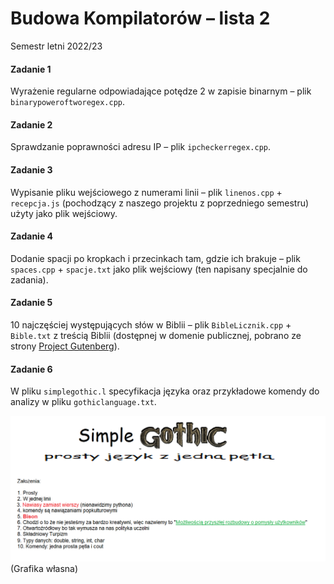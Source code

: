 # Budowa Kompilatorów – lista 2
Semestr letni 2022/23


#### Zadanie 1
Wyrażenie regularne odpowiadające potędze 2 w zapisie binarnym – plik `binarypoweroftworegex.cpp`.


#### Zadanie 2
Sprawdzanie poprawności adresu IP – plik `ipcheckerregex.cpp`.


#### Zadanie 3
Wypisanie pliku wejściowego z numerami linii – plik `linenos.cpp` + `recepcja.js` (pochodzący z naszego projektu z poprzedniego semestru) użyty jako plik wejściowy.


#### Zadanie 4
Dodanie spacji po kropkach i przecinkach tam, gdzie ich brakuje – plik `spaces.cpp` + `spacje.txt` jako plik wejściowy (ten napisany specjalnie do zadania).


#### Zadanie 5
10 najczęściej występujących słów w Biblii – plik `BibleLicznik.cpp` + `Bible.txt` z treścią Biblii (dostępnej w domenie publicznej, pobrano ze strony [Project Gutenberg](https://www.gutenberg.org/ebooks/10)).


#### Zadanie 6
W pliku `simplegothic.l` specyfikacja języka oraz przykładowe komendy do analizy w pliku `gothiclanguage.txt`.

![O języku Simple Gothic](SimpleGothicGraf.png?raw=true)
(Grafika własna)
